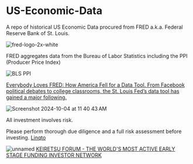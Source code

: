 # US-Economic-Data
A repo of historical US Economic Data procured from FRED a.k.a. Federal Reserve Bank of St. Louis.

![fred-logo-2x-white](https://github.com/user-attachments/assets/22eb136d-47d8-49f3-b869-84ae6d3f9889)

FRED aggregates data from the Bureau of Labor Statistics including the PPI (Producer Price Index)

![BLS PPI](https://github.com/user-attachments/assets/6bd54af3-7094-4074-a1a8-92573d42053f)

[Everybody Loves FRED: How America Fell for a Data Tool. From Facebook political debates to college classrooms, the St. Louis Fed’s data tool has gained a major following.](https://www.nytimes.com/2024/12/06/business/economy/fred-economic-data-fandom.html)

![Screenshot 2024-10-04 at 11 40 43 AM](https://github.com/user-attachments/assets/2781a70a-7100-4de0-b7b3-e18d256bddac)

All investment involves risk. 

Please perform thorough due diligence and a full risk assessment before investing. [Linqto](https://app.linqto.com/refer-friend?r=1rdg3ds2oq)

![unnamed](https://github.com/user-attachments/assets/4082c511-563a-4a88-96ae-cc4c669bed5d)
[KEIRETSU FORUM - THE WORLD'S MOST ACTIVE EARLY STAGE FUNDING INVESTOR NETWORK](https://www.keiretsuforum.com/)

